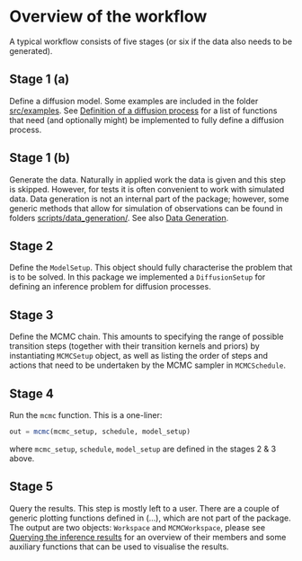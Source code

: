 # Overview of the workflow

A typical workflow consists of five stages (or six if the data also needs to be
generated).

## Stage 1 (a)
Define a diffusion model. Some examples are included in the folder
[src/examples](https://github.com/mmider/BridgeSDEInference.jl/blob/master/src/examples/).
See [Definition of a diffusion process](@ref) for a list of functions that
need (and optionally might) be implemented to fully define a diffusion process.

## Stage 1 (b)
Generate the data. Naturally in applied work the data is given and this step is
skipped. However, for tests it is often convenient to work with simulated data.
Data generation is not an internal part of the package; however, some generic
methods that allow for simulation of observations can be found in folders [scripts/data_generation/](https://github.com/mmider/BridgeSDEInference.jl/tree/master/scripts/data_generation).
See also [Data Generation](./generate_data.md).

## Stage 2
Define the `ModelSetup`. This object should fully characterise the problem that is to be solved. In this package we implemented a `DiffusionSetup` for defining an inference problem for diffusion processes.

## Stage 3
Define the MCMC chain. This amounts to specifying the range of possible
transition steps (together with their transition kernels and priors) by instantiating `MCMCSetup` object, as well as listing the order of steps and actions that need to be
undertaken by the MCMC sampler in `MCMCSchedule`.

## Stage 4
Run the `mcmc` function. This is a one-liner:
```julia
out = mcmc(mcmc_setup, schedule, model_setup)
```
where `mcmc_setup`, `schedule`, `model_setup` are defined in the stages 2 &
3 above.

## Stage 5
Query the results. This step is mostly left to a user. There are a couple of
generic plotting functions defined in (...), which are not part of the package.
The output are two objects: `Workspace` and `MCMCWorkspace`, please see
[Querying the inference results](@ref) for an overview of their members and
some auxiliary functions that can be used to visualise the results.
